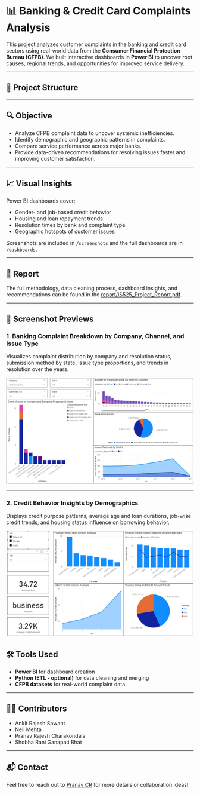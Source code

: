 # 📊 Banking & Credit Card Complaints Analysis

This project analyzes customer complaints in the banking and credit card sectors using real-world data from the **Consumer Financial Protection Bureau (CFPB)**. We built interactive dashboards in **Power BI** to uncover root causes, regional trends, and opportunities for improved service delivery.

---

## 📁 Project Structure


---

## 🔍 Objective

- Analyze CFPB complaint data to uncover systemic inefficiencies.
- Identify demographic and geographic patterns in complaints.
- Compare service performance across major banks.
- Provide data-driven recommendations for resolving issues faster and improving customer satisfaction.

---

## 📈 Visual Insights

Power BI dashboards cover:
- Gender- and job-based credit behavior
- Housing and loan repayment trends
- Resolution times by bank and complaint type
- Geographic hotspots of customer issues

Screenshots are included in `/screenshots` and the full dashboards are in `/dashboards`.

---

## 📘 Report

The full methodology, data cleaning process, dashboard insights, and recommendations can be found in the [report/IS525_Project_Report.pdf](report/IS525_Project_Report.pdf).

---
## 📸 Screenshot Previews

### 1. Banking Complaint Breakdown by Company, Channel, and Issue Type

Visualizes complaint distribution by company and resolution status, submission method by state, issue type proportions, and trends in resolution over the years.

![Banking Complaint Analysis](Screenshots/1.1.jpg)

---

### 2. Credit Behavior Insights by Demographics

Displays credit purpose patterns, average age and loan durations, job-wise credit trends, and housing status influence on borrowing behavior.

![Credit Behavior Insights](Screenshots/3.1.jpg)

## 🛠️ Tools Used

- **Power BI** for dashboard creation
- **Python (ETL - optional)** for data cleaning and merging
- **CFPB datasets** for real-world complaint data

---

## 👨‍💻 Contributors

- Ankit Rajesh Sawant  
- Neil Mehta  
- Pranav Rajesh Charakondala  
- Shobha Rani Ganapati Bhat  

---

## 📬 Contact

Feel free to reach out to [Pranav CR](https://github.com/YOUR_USERNAME) for more details or collaboration ideas!
